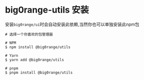 # big0range-utils 安装

安装`big0range/ui`时会自动安装此依赖,当然你也可以单独安装此npm包

```shell
# 选择一个你喜欢的包管理器

# NPM
$ npm install @big0range/utils

# Yarn
$ yarn add @big0range/utils

# pnpm
$ pnpm install @big0range/utils
```
